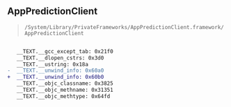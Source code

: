 ## AppPredictionClient

> `/System/Library/PrivateFrameworks/AppPredictionClient.framework/AppPredictionClient`

```diff

   __TEXT.__gcc_except_tab: 0x21f0
   __TEXT.__dlopen_cstrs: 0x3d0
   __TEXT.__ustring: 0x18a
-  __TEXT.__unwind_info: 0x60a0
+  __TEXT.__unwind_info: 0x60b0
   __TEXT.__objc_classname: 0x3825
   __TEXT.__objc_methname: 0x31351
   __TEXT.__objc_methtype: 0x64fd

```
